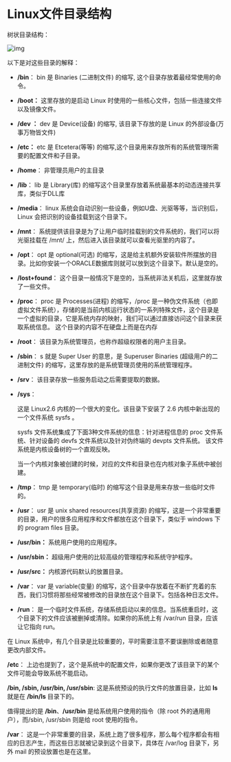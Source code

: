 # Linux文件目录结构

树状目录结构：

![img](C:\Users\Admin\Desktop\notes\Linux常用命令记录.assets\d0c50-linux2bfile2bsystem2bhierarchy.jpg)

以下是对这些目录的解释：

- **/bin**：
    bin 是 Binaries (二进制文件) 的缩写, 这个目录存放着最经常使用的命令。

- **/boot：**
    这里存放的是启动 Linux 时使用的一些核心文件，包括一些连接文件以及镜像文件。

- **/dev ：**
    dev 是 Device(设备) 的缩写, 该目录下存放的是 Linux 的外部设备(万事万物皆文件)

- **/etc：**
    etc 是 Etcetera(等等) 的缩写,这个目录用来存放所有的系统管理所需要的配置文件和子目录。

- **/home**：
    非管理员用户的主目录

- **/lib**：
    lib 是 Library(库) 的缩写这个目录里存放着系统最基本的动态连接共享库，类似于DLL库

- **/media**：
    linux 系统会自动识别一些设备，例如U盘、光驱等等，当识别后，Linux 会把识别的设备挂载到这个目录下。

- **/mnt**：
    系统提供该目录是为了让用户临时挂载别的文件系统的，我们可以将光驱挂载在 /mnt/ 上，然后进入该目录就可以查看光驱里的内容了。

- **/opt**：
    opt 是 optional(可选) 的缩写，这是给主机额外安装软件所摆放的目录。比如你安装一个ORACLE数据库则就可以放到这个目录下。默认是空的。

- **/lost+found**：
    这个目录一般情况下是空的，当系统非法关机后，这里就存放了一些文件。

- **/proc**：
    proc 是 Processes(进程) 的缩写，/proc 是一种伪文件系统（也即虚拟文件系统），存储的是当前内核运行状态的一系列特殊文件，这个目录是一个虚拟的目录，它是系统内存的映射，我们可以通过直接访问这个目录来获取系统信息。 这个目录的内容不在硬盘上而是在内存

- **/root**：
    该目录为系统管理员，也称作超级权限者的用户主目录。

- **/sbin**：
    s 就是 Super User 的意思，是 Superuser Binaries (超级用户的二进制文件) 的缩写，这里存放的是系统管理员使用的系统管理程序。

- **/srv**：
    该目录存放一些服务启动之后需要提取的数据。

- **/sys**：

    这是 Linux2.6 内核的一个很大的变化。该目录下安装了 2.6 内核中新出现的一个文件系统 sysfs 。

    sysfs 文件系统集成了下面3种文件系统的信息：针对进程信息的 proc 文件系统、针对设备的 devfs 文件系统以及针对伪终端的 devpts 文件系统。       该文件系统是内核设备树的一个直观反映。

    当一个内核对象被创建的时候，对应的文件和目录也在内核对象子系统中被创建。

- **/tmp**：
    tmp 是 temporary(临时) 的缩写这个目录是用来存放一些临时文件的。

- **/usr**：
    usr 是 unix shared resources(共享资源) 的缩写，这是一个非常重要的目录，用户的很多应用程序和文件都放在这个目录下，类似于 windows 下的 program files 目录。

- **/usr/bin：**
    系统用户使用的应用程序。

- **/usr/sbin：**
    超级用户使用的比较高级的管理程序和系统守护程序。

- **/usr/src：**
    内核源代码默认的放置目录。

- **/var**：
    var 是 variable(变量) 的缩写，这个目录中存放着在不断扩充着的东西，我们习惯将那些经常被修改的目录放在这个目录下。包括各种日志文件。

- **/run**：
    是一个临时文件系统，存储系统启动以来的信息。当系统重启时，这个目录下的文件应该被删掉或清除。如果你的系统上有 /var/run 目录，应该让它指向 run。

在 Linux 系统中，有几个目录是比较重要的，平时需要注意不要误删除或者随意更改内部文件。

**/etc**： 上边也提到了，这个是系统中的配置文件，如果你更改了该目录下的某个文件可能会导致系统不能启动。

**/bin, /sbin, /usr/bin, /usr/sbin**: 这是系统预设的执行文件的放置目录，比如 **ls** 就是在 **/bin/ls** 目录下的。

值得提出的是 **/bin**、**/usr/bin** 是给系统用户使用的指令（除 root 外的通用用户），而/sbin, /usr/sbin 则是给 root 使用的指令。

**/var**： 这是一个非常重要的目录，系统上跑了很多程序，那么每个程序都会有相应的日志产生，而这些日志就被记录到这个目录下，具体在 /var/log 目录下，另外 mail 的预设放置也是在这里。